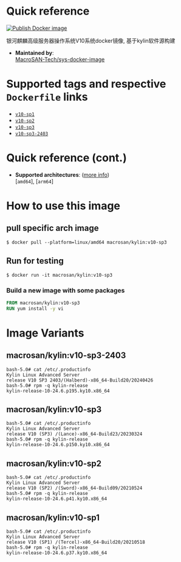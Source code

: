 # Quick reference

[![Publish Docker image](https://github.com/MacroSAN-Tech/sys-docker-image/actions/workflows/kylin-image.yml/badge.svg)](https://github.com/MacroSAN-Tech/sys-docker-image/actions/workflows/kylin-image.yml)

银河麒麟高级服务器操作系统V10系统docker镜像, 基于kylin软件源构建

-	**Maintained by**:  
	[MacroSAN-Tech/sys-docker-image](https://github.com/MacroSAN-Tech/sys-docker-image)

# Supported tags and respective `Dockerfile` links

-	[`v10-sp1`](https://github.com/MacroSAN-Tech/sys-docker-image/blob/main/kylin_v10.sys.Dockerfile)
-	[`v10-sp2`](https://github.com/MacroSAN-Tech/sys-docker-image/blob/main/kylin_v10.sys.Dockerfile)
-	[`v10-sp3`](https://github.com/MacroSAN-Tech/sys-docker-image/blob/main/kylin_v10.sys.Dockerfile)
-	[`v10-sp3-2403`](https://github.com/MacroSAN-Tech/sys-docker-image/blob/main/kylin_v10.sys.Dockerfile)

# Quick reference (cont.)

-	**Supported architectures**: ([more info](https://github.com/docker-library/official-images#architectures-other-than-amd64))  
	[`amd64`], [`arm64`]

# How to use this image

## pull specific arch image

```console
$ docker pull --platform=linux/amd64 macrosan/kylin:v10-sp3
```

## Run for testing

```console
$ docker run -it macrosan/kylin:v10-sp3
```

### Build a new image with some packages

```dockerfile
FROM macrosan/kylin:v10-sp3
RUN yum install -y vi
```

# Image Variants

## macrosan/kylin:v10-sp3-2403
```
bash-5.0# cat /etc/.productinfo
Kylin Linux Advanced Server
release V10 SP3 2403/(Halberd)-x86_64-Build20/20240426
bash-5.0# rpm -q kylin-release
kylin-release-10-24.6.p195.ky10.x86_64
```

## macrosan/kylin:v10-sp3
```
bash-5.0# cat /etc/.productinfo 
Kylin Linux Advanced Server
release V10 (SP3) /(Lance)-x86_64-Build23/20230324
bash-5.0# rpm -q kylin-release
kylin-release-10-24.6.p150.ky10.x86_64
```

## macrosan/kylin:v10-sp2
```
bash-5.0# cat /etc/.productinfo 
Kylin Linux Advanced Server
release V10 (SP2) /(Sword)-x86_64-Build09/20210524
bash-5.0# rpm -q kylin-release
kylin-release-10-24.6.p41.ky10.x86_64
```

## macrosan/kylin:v10-sp1
```
bash-5.0# cat /etc/.productinfo 
Kylin Linux Advanced Server
release V10 (SP1) /(Tercel)-x86_64-Build20/20210518
bash-5.0# rpm -q kylin-release 
kylin-release-10-24.6.p37.ky10.x86_64
```